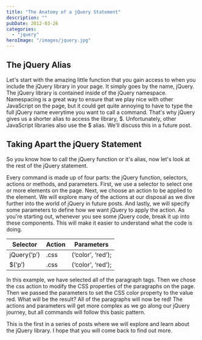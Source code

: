 ```yaml
---
title: "The Anatomy of a jQuery Statement"
description: ""
pubDate: 2012-03-26
categories: 
  - "jquery"
heroImage: "/images/jquery.jpg"
---
```


## The jQuery Alias

Let's start with the amazing little function that you gain access to when you include the jQuery library in your page. It simply goes by the name, jQuery. The jQuery library is contained inside of the jQuery namespace. Namespacing is a great way to ensure that we play nice with other JavaScript on the page, but it could get quite annoying to have to type the full jQuery name everytime you want to call a command. That's why jQuery gives us a shorter alias to access the library, $. Unfortunately, other JavaScript libraries also use the $ alias. We'll discuss this in a future post.

## Taking Apart the jQuery Statement

So you know how to call the jQuery function or it's alias, now let's look at the rest of the jQuery statement.

Every command is made up of four parts: the jQuery function, selectors, actions or methods, and parameters. First, we use a selector to select one or more elements on the page. Next, we choose an action to be applied to the element. We will explore many of the actions at our disposal as we dive further into the world of jQuery in future posts. And lastly, we will specify some parameters to define how we want jQuery to apply the action. As you're starting out, whenever you see some jQuery code, break it up into these components. This will make it easier to understand what the code is doing.

|   **Selector**   |   **Action**   |   **Parameters**   |
| --- | --- | --- |
|   jQuery(‘p’)   |   .css   |   (‘color’, ‘red’);   |
|   $(‘p’)   |   .css   |   (‘color’, ‘red’);   |

In this example, we have selected all of the paragraph tags. Then we chose the css action to modify the CSS properties of the paragraphs on the page. Then we passed the parameters to set the CSS color property to the value red. What will be the result? All of the paragraphs will now be red! The actions and parameters will get more complex as we go along our jQuery journey, but all commands will follow this basic pattern.

This is the first in a series of posts where we will explore and learn about the jQuery library. I hope that you will come back to find out more.
